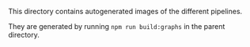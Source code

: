 This directory contains autogenerated images of the different pipelines.

They are generated by running `npm run build:graphs` in the parent directory.
